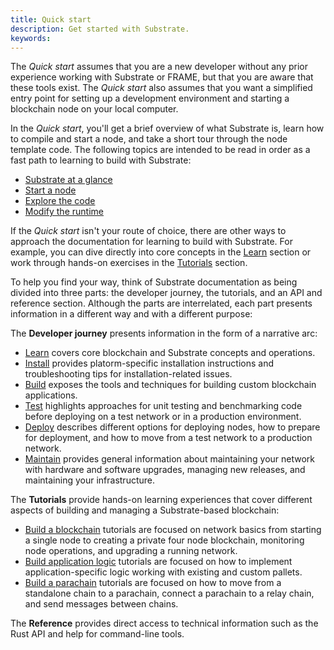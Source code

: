 ```yaml
---
title: Quick start
description: Get started with Substrate.
keywords:
---
```


The _Quick start_ assumes that you are a new developer without any prior experience working with Substrate or FRAME, but that you are aware that these tools exist.
The _Quick start_ also assumes that you want a simplified entry point for setting up a development environment and starting a blockchain node on your local computer.

In the _Quick start_, you'll get a brief overview of what Substrate is, learn how to compile and start a node, and take a short tour through the node template code.
The following topics are intended to be read in order as a fast path to learning to build with Substrate:

- [Substrate at a glance](/quick-start/substrate-at-a-glance/)
- [Start a node](/quick-start/start-a-node/)
- [Explore the code](/quick-start/explore-the-code/)
- [Modify the runtime](/quick-start/modify-the-runtime/)

If the _Quick start_ isn't your route of choice, there are other ways to approach the documentation for learning to build with Substrate.
For example, you can dive directly into core concepts in the [Learn](/learn/) section or work through hands-on exercises in the [Tutorials](/tutorials/) section.

To help you find your way, think of Substrate documentation as being divided into three parts: the developer journey, the tutorials, and an API and reference section.
Although the parts are interrelated, each part presents information in a different way and with a different purpose:

The **Developer journey** presents information in the form of a narrative arc:

- [Learn](/learn/) covers core blockchain and Substrate concepts and operations.
- [Install](/install/) provides platorm-specific installation instructions and troubleshooting tips for installation-related issues.
- [Build](/build/) exposes the tools and techniques for building custom blockchain applications.
- [Test](/test/) highlights approaches for unit testing and benchmarking code before deploying on a test network or in a production environment.
- [Deploy](/deploy/) describes different options for deploying nodes, how to prepare for deployment, and how to move from a test network to a production network.
- [Maintain](/maintain/) provides general information about maintaining your network with hardware and software upgrades, managing new releases, and maintaining your infrastructure.

The **Tutorials** provide hands-on learning experiences that cover different aspects of building and managing a Substrate-based blockchain:

- [Build a blockchain](/tutorials/build-a-blockchain/) tutorials are focused on network basics from starting a single node to creating a private four node blockchain, monitoring node operations, and upgrading a running network.
- [Build application logic](/tutorials/build-application-logic/) tutorials are focused on how to implement application-specific logic working with existing and custom pallets.
- [Build a parachain](/tutorials/build-a-parachain/) tutorials are focused on how to move from a standalone chain to a parachain, connect a parachain to a relay chain, and send messages between chains.

The **Reference** provides direct access to technical information such as the Rust API and help for command-line tools.
